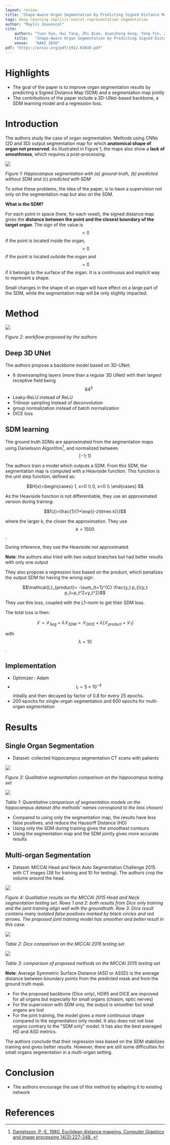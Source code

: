 ```yaml
---
layout: review
title: "Shape-Aware Organ Segmentation by Predicting Signed Distance Maps"
tags: deep-learning implicit-neural-representation segmentation
author: "Maylis Jouvencel"
cite:
    authors: "Yuan Xue, Hui Tang, Zhi Qiao, Guanzhong Gong, Yong Yin, Zhen Qian, Chao Huang, Wei Fan, Xiaolei Huang"
    title:   "Shape-Aware Organ Segmentation by Predicting Signed Distance Maps"
    venue:   "AAAI 2020"
pdf: "https://arxiv.org/pdf/1912.03849.pdf"
---
```



# Highlights
* The goal of the paper is to improve organ segmentation results by predicting a Signed Distance Map (SDM) and a segmentation map jointly
* The contributions of the paper include a 3D-UNet-based backbone, a SDM learning model and a regression loss.

# Introduction

The authors study the case of organ segmentation. Methods using CNNs (2D and 3D) output segmentation map for which **anatomical shape of organ not preserved**. As illustrated in Figure 1, the maps also show a **lack of smoothness**, which requires a post-processing. 

![](/collections/images/shape_aware_organ_seg/example_sdm.jpg)

*Figure 1: Hippocampus segmentation with (a) ground-truth, (b) predicted without SDM and (c) predicted with SDM*

To solve these problems, the idea of the paper, is to have a supervision not only on the segmentation map but also on the SDM.

**What is the SDM?**

For each point in space (here, for each voxel), the signed distance map gives the **distance between the point and the closest boundary of the target organ**. The sign of the value is $$<0$$ if the point is located inside the organ, $$>0$$ if the point is located outside the organ and $$=0$$ if it belongs to the surface of the organ. It is a continuous and implicit way to represent a shape.

Small changes in the shape of an organ will have effect on a large part of the SDM, while the segmentation map will be only slightly impacted. 

# Method

![](/collections/images/shape_aware_organ_seg/pipeline.jpg)

*Figure 2: workflow proposed by the authors*


## Deep 3D UNet

The authors propose a backbone model based on 3D-UNet:

* 6 downsampling layers (more than a regular 3D UNet) with their largest receptive field being $$64^3$$ 
* Leaky-ReLU instead of ReLU
* Trilinear sampling instead of deconvolution
* group normalization instead of batch normalization
* DICE loss


## SDM learning

The ground truth SDMs are approximated from the segmentation maps using Danielsson Algorithm[^1], and normalized between $$[-1;1]$$


The authors train a model which outputs a SDM. From this SDM, the segmentation map is computed with a Heaviside function. This function is the unit step function, defined as:

$$H(x)=\begin{cases}
      1, x>0 \\
      0, x<0 \\
       \end{cases}    
      $$

As the Heaviside function is not differentiable, they use an approximated version during training:

$$f(z)=\frac{1}{1+\exp{(-z\times k)}}$$

where the larger k, the closer the approximation. They use $$k = 1500$$.

During inference, they use the Heaviside not approximated.

**Note**: the authors also tried with two output branches but had better results with only one output


They also propose a regression loss based on the product, which penalizes the output SDM for having the wrong sign:

$$\mathcal{L}_{product}= -\sum_{t=1}^{C} \frac{y_t p_t}{y_t p_t+p_t^2+y_t^2}$$

They use this loss, coupled with the L1-norm to get their SDM loss.

The total loss is then:

$$\mathcal{L}=\mathcal{L}_{Seg} + \lambda \mathcal{L}_{SDM} = \mathcal{L}_{DICE} + \lambda ( \mathcal{L}_{product} + \mathcal{L}_{1}) $$

with $$\lambda=10$$.

## Implementation


- Optimizer : Adam
- $$l_r=  5 \times 10^{− 4} $$ initallly and then decayed by factor of 0.8 for every 25 epochs.
- 200 epochs for single-organ segmentation and 600 epochs for multi-organ segmentation


# Results

## Single Organ Segmentation

* Dataset: collected hippocampus segmentation CT scans with patients

![](/collections/images/shape_aware_organ_seg/single_org_results.jpg)

*Figure 3: Qualitative segmentation comparison on the hippocampus testing set*

![](/collections/images/shape_aware_organ_seg/single_org_metrics.jpg)

*Table 1: Quantitative comparison of segmentation models on the hippocampus dataset (the methods' names correspond to the loss chosen)*


* Compared to using only the segmentation map, the results have less false positives, and reduce the Hausorff Distance (HD)
* Using only the SDM during training gives the smoothest contours
* Using the segmentation map and the SDM jointly gives more accurate results

## Multi-organ Segmentation
* Dataset: MICCAI Head and Neck Auto Segmentation Challenge 2015 with CT images (38 for training and 10 for testing). The authors crop the volume around the head.

![](/collections/images/shape_aware_organ_seg/multi_org_results.jpg)

*Figure 4: Qualitative results on the MICCAI 2015 Head and Neck segmentation testing set. Rows 1 and 2: both results from Dice only training and the joint training align well with the groundtruth. Row 3: Dice result contains many isolated false positives marked by black circles and red arrows. The proposed joint training model has smoother and better result in this case.*

![](/collections/images/shape_aware_organ_seg/multi_org_metrics.jpg)

*Table 2: Dice comparison on the MICCAI 2015 testing set*

![](/collections/images/shape_aware_organ_seg/multi_org_metrics_2.jpg)

*Table 3: comparison of proposed methods on the MICCAI 2015 testing set*

**Note**: Average Symmetric Surface Distance (ASD or ASSD) is the average distance between boundary points from the predicted mask and from the ground truth mask.

* For the proposed backbone (Dice only), HD95 and DICE are improved for all organs but especially for small organs (chiasm, optic nerves)
* For the supervision with SDM only, the output is smoother but small organs are lost
* For the joint training, the model gives a more continuous shape compared to the segmentation only model. It also does not not lose organs contrary to the "SDM only" model. It has also the best averaged HD and ASD metrics.

The authors conclude that their regression loss based on the SDM stabilizes training and gives better results. However, there are still some difficulties for small organs segmentation in a multi-organ setting.




# Conclusion
* The authors encourage the use of this method by adapting it to existing network


# References
[^1]: [Danielsson, P.-E. 1980. Euclidean distance mapping. Computer Graphics and image processing 14(3):227–248. ](https://www.sciencedirect.com/science/article/abs/pii/0146664X80900544)  